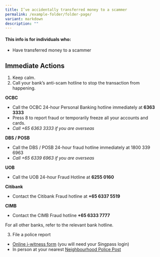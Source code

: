 ```yaml
---
title: I’ve accidentally transferred money to a scammer
permalink: /example-folder/folder-page/
variant: markdown
description: ""
---
```

#### This info is for individuals who:  
* Have transferred money to a scammer

## Immediate Actions  
1. Keep calm. 
2. Call your bank’s anti-scam hotline to stop the transaction from happening.


**OCBC**
* Call the OCBC 24-hour Personal Banking hotline immediately at **6363 3333**
* Press 8 to report fraud or temporarily freeze all your accounts and cards.  
* *Call +65 6363 3333 if you are overseas*

  
**DBS / POSB** 
* Call the DBS / POSB 24-hour fraud hotline immediately at 1800 339 6963
* *Call +65 6339 6963 if you are overseas*
  
**UOB**
* Call the UOB 24-hour Fraud Hotline at **6255 0160**
  
**Citibank**
* Contact the Citibank Fraud hotline at **+65 6337 5519**
  
**CIMB**  
* Contact the CIMB Fraud hotline **+65 6333 7777**
  
For all other banks, refer to the relevant bank hotline. 
  
  
3. File a police report
* [Online i-witness form](https://eservices.police.gov.sg/content/policehubhome/homepage/police-report.html  ) (you will need your Singpass login) 
* In person at your nearest [Neighbourhood Police Post](https://www.sgdi.gov.sg/other-organisations/police-posts-manned-npps)



